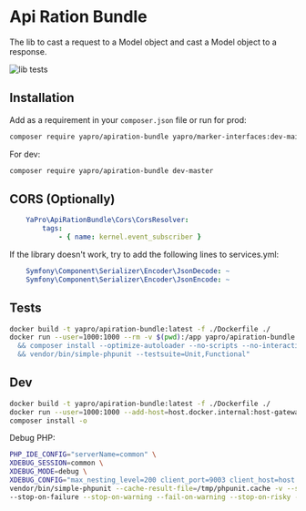 # Api Ration Bundle

The lib to cast a request to a Model object and cast a Model object to a response.

![lib tests](https://github.com/yapro/apiration-bundle/actions/workflows/main.yml/badge.svg)

## Installation

Add as a requirement in your `composer.json` file or run for prod:
```sh
composer require yapro/apiration-bundle yapro/marker-interfaces:dev-main laminas/laminas-code:3.4.1
```
For dev:
```sh
composer require yapro/apiration-bundle dev-master
```

## CORS (Optionally)

```yaml
    YaPro\ApiRationBundle\Cors\CorsResolver:
        tags:
            - { name: kernel.event_subscriber }
```

If the library doesn't work, try to add the following lines to services.yml:
```yaml
    Symfony\Component\Serializer\Encoder\JsonDecode: ~
    Symfony\Component\Serializer\Encoder\JsonEncode: ~
```

Tests
------------
```sh
docker build -t yapro/apiration-bundle:latest -f ./Dockerfile ./
docker run --user=1000:1000 --rm -v $(pwd):/app yapro/apiration-bundle:latest bash -c "cd /app \
  && composer install --optimize-autoloader --no-scripts --no-interaction \
  && vendor/bin/simple-phpunit --testsuite=Unit,Functional"
```

Dev
------------
```sh
docker build -t yapro/apiration-bundle:latest -f ./Dockerfile ./
docker run --user=1000:1000 --add-host=host.docker.internal:host-gateway -it --rm -v $(pwd):/app -w /app yapro/apiration-bundle:latest bash
composer install -o
```
Debug PHP:
```sh
PHP_IDE_CONFIG="serverName=common" \
XDEBUG_SESSION=common \
XDEBUG_MODE=debug \
XDEBUG_CONFIG="max_nesting_level=200 client_port=9003 client_host=host.docker.internal" \
vendor/bin/simple-phpunit --cache-result-file=/tmp/phpunit.cache -v --stderr --stop-on-incomplete --stop-on-defect \
--stop-on-failure --stop-on-warning --fail-on-warning --stop-on-risky --fail-on-risky tests/Functional/Api
```
